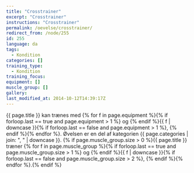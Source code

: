 ```yaml
---
title: "Crosstrainer"
excerpt: "Crosstrainer"
instructions: "Crosstrainer"
permalink: /oevelse/crosstrainer/
redirect_from: /node/255
id: 255
language: da
tags:
  - Kondition
categories: []
training_type:
  - Kondition
training_focus:
equipment: []
muscle_group: []
gallery:
last_modified_at: 2014-10-12T14:39:17Z
---
```


{{ page.title }} kan trænes med {% for f in page.equipment %}{% if forloop.last == true and page.equipment > 1 %} og {% endif %}{{ f | downcase  }}{% if forloop.last == false and page.equipment > 1 %}, {% endif %}{% endfor %}. Øvelsen er en del af kategorien {{ page.categories | join: ", " | downcase }}. {% if page.muscle_group.size > 0 %}{{ page.title }} træner {% for f in page.muscle_group %}{% if forloop.last == true and page.muscle_group.size > 1 %} og {% endif %}{{ f | downcase }}{% if forloop.last == false and page.muscle_group.size > 2 %}, {% endif %}{% endfor %}.{% endif %}
